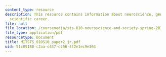 ```yaml
---
content_type: resource
description: This resource contains information about neuroscience, gender, and a
  scientific career.
file: null
file_location: /coursemedia/sts-010-neuroscience-and-society-spring-2010/51c09180c2aac447c2564f2e1ec9e364_MITSTS_010S10_paper2_jr.pdf
file_type: application/pdf
resourcetype: Document
title: MITSTS_010S10_paper2_jr.pdf
uid: 51c09180-c2aa-c447-c256-4f2e1ec9e364
---
```

